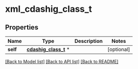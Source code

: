 # xml_cdashig_class_t

## Properties
Name | Type | Description | Notes
------------ | ------------- | ------------- | -------------
**self** | [**cdashig_class_t**](cdashig_class.md) \* |  | [optional] 

[[Back to Model list]](../README.md#documentation-for-models) [[Back to API list]](../README.md#documentation-for-api-endpoints) [[Back to README]](../README.md)


